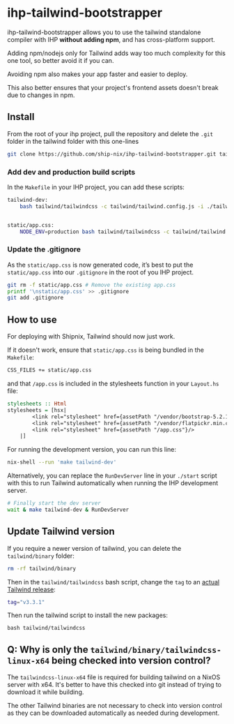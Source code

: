 # ihp-tailwind-bootstrapper

ihp-tailwind-bootstrapper allows you to use the tailwind standalone compiler with IHP **without adding npm**, and has cross-platform support.

Adding npm/nodejs only for Tailwind adds way too much complexity for this one tool, so better avoid it if you can.

Avoiding npm also makes your app faster and easier to deploy.

This also better ensures that your project's frontend assets doesn't break due to changes in npm.

## Install

From the root of your ihp project, pull the repository and delete the `.git` folder in the tailwind folder with this one-lines

```sh
git clone https://github.com/ship-nix/ihp-tailwind-bootstrapper.git tailwind && rm -rf tailwind/.git
```

### Add dev and production build scripts

In the `Makefile` in your IHP project, you can add these scripts:

```sh
tailwind-dev:
	bash tailwind/tailwindcss -c tailwind/tailwind.config.js -i ./tailwind/app.css -o static/app.css --watch


static/app.css:
	NODE_ENV=production bash tailwind/tailwindcss -c tailwind/tailwind.config.js -i ./tailwind/app.css -o static/app.css --minify
```

### Update the .gitignore

As the `static/app.css` is now generated code, it’s best to put the `static/app.css` into our `.gitignore` in the root of you IHP project.

```sh
git rm -f static/app.css # Remove the existing app.css
printf '\nstatic/app.css' >> .gitignore
git add .gitignore
```

## How to use

For deploying with Shipnix, Tailwind should now just work.

If it doesn't work, ensure that `static/app.css` is being bundled in the `Makefile`:

```sh
CSS_FILES += static/app.css
```

and that `/app.css` is included in the stylesheets function in your `Layout.hs` file:

```hs
stylesheets :: Html
stylesheets = [hsx|
        <link rel="stylesheet" href={assetPath "/vendor/bootstrap-5.2.1/bootstrap.min.css"}/>
        <link rel="stylesheet" href={assetPath "/vendor/flatpickr.min.css"}/>
        <link rel="stylesheet" href={assetPath "/app.css"}/>
    |]
```

For running the development version, you can run this line:

```sh
nix-shell --run 'make tailwind-dev'
```

Alternatively, you can replace the `RunDevServer` line in your `./start` script with this to run Tailwind automatically when running the IHP development server.

```sh
# Finally start the dev server
wait & make tailwind-dev & RunDevServer
```

## Update Tailwind version

If you require a newer version of tailwind, you can delete the `tailwind/binary` folder:

```sh
rm -rf tailwind/binary
```

Then in the `tailwind/tailwindcss` bash script, change the `tag` to an [actual Tailwind release](https://github.com/tailwindlabs/tailwindcss/releases):

```bash
tag="v3.3.1"
```

Then run the tailwind script to install the new packages:

```
bash tailwind/tailwindcss
```

## Q: Why is only the `tailwind/binary/tailwindcss-linux-x64` being checked into version control?

The `tailwindcss-linux-x64` file is required for building tailwind on a NixOS server with x64. It's better to have this checked into git instead of trying to download it while building.

The other Tailwind binaries are not necessary to check into version control as they can be downloaded automatically as needed during development.
